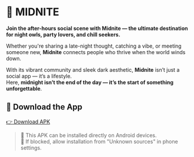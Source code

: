 # 🌌 MIDNITE

**Join the after-hours social scene with Midnite — the ultimate destination for night owls, party lovers, and chill seekers.**

Whether you're sharing a late-night thought, catching a vibe, or meeting someone new, **Midnite** connects people who thrive when the world winds down.

With its vibrant community and sleek dark aesthetic, **Midnite** isn’t just a social app — it’s a lifestyle.  
Here, **midnight isn’t the end of the day — it’s the start of something unforgettable**.

## 📱 Download the App

[👉 Download APK](https://expo.dev/accounts/jeet-ritz/projects/mobile/builds/14d54b8b-96c0-4363-beb5-504940841972)

> 🔹 This APK can be installed directly on Android devices.  
> 🔹 If blocked, allow installation from "Unknown sources" in phone settings.
